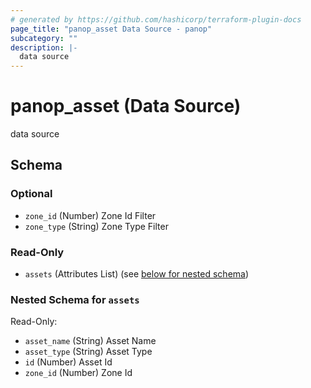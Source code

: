 ```yaml
---
# generated by https://github.com/hashicorp/terraform-plugin-docs
page_title: "panop_asset Data Source - panop"
subcategory: ""
description: |-
  data source
---
```


# panop_asset (Data Source)

data source



<!-- schema generated by tfplugindocs -->
## Schema

### Optional

- `zone_id` (Number) Zone Id Filter
- `zone_type` (String) Zone Type Filter

### Read-Only

- `assets` (Attributes List) (see [below for nested schema](#nestedatt--assets))

<a id="nestedatt--assets"></a>
### Nested Schema for `assets`

Read-Only:

- `asset_name` (String) Asset Name
- `asset_type` (String) Asset Type
- `id` (Number) Asset Id
- `zone_id` (Number) Zone Id
